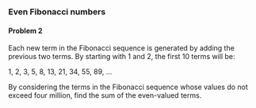 <h3>Even Fibonacci numbers</h3>
<h4>Problem 2</h4>
<p>Each new term in the Fibonacci sequence is generated by adding the previous two terms. By starting with 1 and 2, the first 10 terms will be:</p>
<p>1, 2, 3, 5, 8, 13, 21, 34, 55, 89, ...</p>
<p>By considering the terms in the Fibonacci sequence whose values do not exceed four million, find the sum of the even-valued terms.</p>




